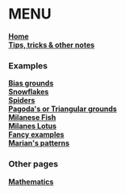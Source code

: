 # **MENU**
[**Home**](https://github.com/MAETempels/MAE-gf/wiki) <br>
[**Tips, tricks & other notes**](https://github.com/MAETempels/MAE-gf/wiki/Tips-&-Tricks-&-Other-notes) <br>
### Examples
[**Bias grounds**](https://github.com/MAETempels/MAE-gf/wiki/Bias-grounds) <br>
[**Snowflakes**](https://github.com/MAETempels/MAE-gf/wiki/Snowflakes) <br>
[**Spiders**](https://github.com/MAETempels/MAE-gf/wiki/Spiders) <br>
[**Pagoda's or Triangular grounds**](https://github.com/MAETempels/MAE-gf/wiki/Pagoda's-or-Triangular-grounds) <br>
[**Milanese Fish**](https://github.com/MAETempels/MAE-gf/wiki/Milanese-Fish) <br>
[**Milanes Lotus**](https://github.com/MAETempels/MAE-gf/wiki/Milanese-Lotus) <br>
[**Fancy examples**](https://github.com/MAETempels/MAE-gf/wiki/Fancy-examples) <br>
[**Marian's patterns**](https://github.com/MAETempels/MAE-gf/wiki/Marian's-patterns)
### Other pages
[**Mathematics**](https://github.com/MAETempels/MAE-gf/wiki/Mathematics)